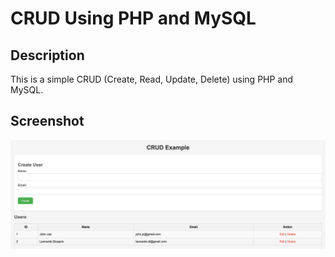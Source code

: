 # CRUD Using PHP and MySQL

## Description
This is a simple CRUD (Create, Read, Update, Delete) using PHP and MySQL.

## Screenshot
![Alt text](image.png)